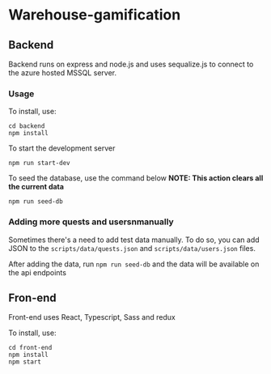# Warehouse-gamification


## Backend
Backend runs on express and node.js and uses sequalize.js to connect to the azure hosted MSSQL server.
### Usage
To install, use:
```
cd backend
npm install
```

To start the development server
```
npm run start-dev
```

To seed the database, use the command below __NOTE: This action clears all the current data__
```
npm run seed-db
```
### Adding more quests and usersnmanually
Sometimes there's a need to add test data manually. To do so, you can add JSON to the `scripts/data/quests.json` and `scripts/data/users.json` files.

After adding the data, run `npm run seed-db` and the data will be available on the api endpoints


## Fron-end 
Front-end uses React, Typescript, Sass and redux

To install, use:
```
cd front-end
npm install
npm start
```
